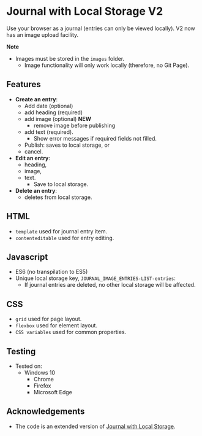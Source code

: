 # Journal with Local Storage V2

Use your browser as a journal (entries can only be viewed locally).
V2 now has an image upload facility.

**Note**

- Images must be stored in the `images` folder.
  - Image functionality will only work locally (therefore, no Git Page).

## Features

- **Create an entry**:
  - Add date (optional)
  - add heading (required)
  - add image (optional) **NEW**
    - remove image before publishing
  - add text (required).
    - Show error messages if required fields not filled.
  - Publish: saves to local storage, or
  - cancel.
- **Edit an entry**:
  - heading,
  - image,
  - text.
    - Save to local storage.
- **Delete an entry**:
  - deletes from local storage.

## HTML

- `template` used for journal entry item.
- `contenteditable` used for entry editing.

## Javascript

- ES6 (no transpilation to ES5)
- Unique local storage key, `JOURNAL_IMAGE_ENTRIES-LIST-entries`:
  - If journal entries are deleted, no other local storage will be affected.

## CSS

- `grid` used for page layout.
- `flexbox` used for element layout.
- `CSS variables` used for common properties.

## Testing

- Tested on:
  - Windows 10
    - Chrome
    - Firefox
    - Microsoft Edge

## Acknowledgements

- The code is an extended version of [Journal with Local Storage](https://github.com/chrisnajman/journal-with-local-storage).

